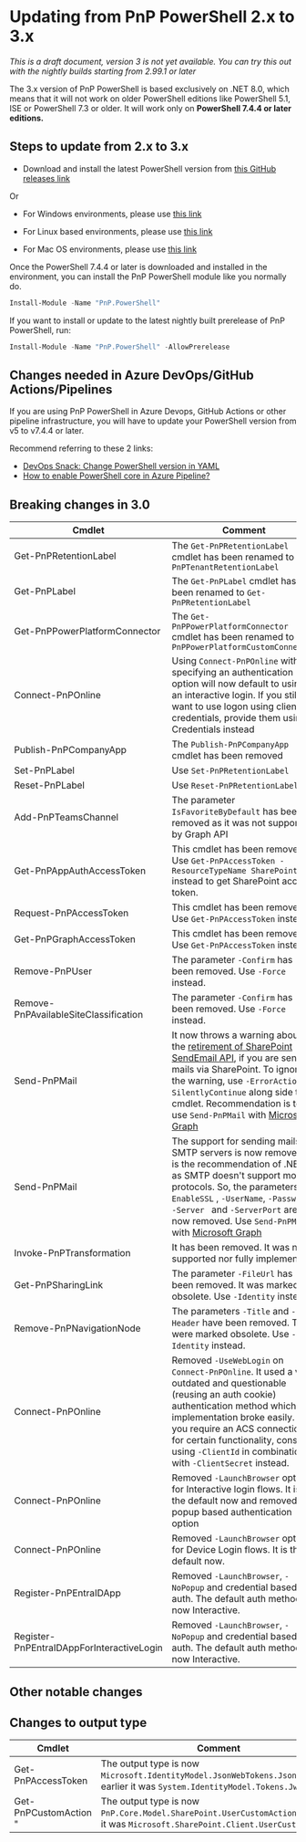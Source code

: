 # Updating from PnP PowerShell 2.x to 3.x

_This is a draft document, version 3 is not yet available. You can try this out with the nightly builds starting from 2.99.1 or later_

The 3.x version of PnP PowerShell is based exclusively on .NET 8.0, which means that it will not work on older PowerShell editions like PowerShell 5.1, ISE or PowerShell 7.3 or older. It will work only on **PowerShell 7.4.4 or later editions.**

## Steps to update from 2.x to 3.x

- Download and install the latest PowerShell version from [this GitHub releases link](https://aka.ms/powershell-release?tag=lts)

Or

- For Windows environments, please use [this link](https://learn.microsoft.com/en-us/powershell/scripting/install/installing-powershell-on-windows)

- For Linux based environments, please use [this link](https://learn.microsoft.com/en-us/powershell/scripting/install/installing-powershell-on-linux)

- For Mac OS environments, please use [this link](https://learn.microsoft.com/en-us/powershell/scripting/install/installing-powershell-on-macos)

Once the PowerShell 7.4.4 or later is downloaded and installed in the environment, you can install the PnP PowerShell module like you normally do.

```powershell
Install-Module -Name "PnP.PowerShell"
```

If you want to install or update to the latest nightly built prerelease of PnP PowerShell, run:

```powershell
Install-Module -Name "PnP.PowerShell" -AllowPrerelease
```

## Changes needed in Azure DevOps/GitHub Actions/Pipelines

If you are using PnP PowerShell in Azure Devops, GitHub Actions or other pipeline infrastructure, you will have to update your PowerShell version from v5 to v7.4.4 or later.

Recommend referring to these 2 links:

- [DevOps Snack: Change PowerShell version in YAML](https://microsoft-bitools.blogspot.com/2021/02/devops-snack-change-powershell-version.html)
- [How to enable PowerShell core in Azure Pipeline?](https://theautomationcode.com/how-to-enable-powershell-core-in-azure-pipeline/)

## Breaking changes in 3.0

| **Cmdlet** | **Comment** |
| ----------- | ---------------------- |
| Get-PnPRetentionLabel | The `Get-PnPRetentionLabel` cmdlet has been renamed to `Get-PnPTenantRetentionLabel` |
| Get-PnPLabel | The `Get-PnPLabel` cmdlet has been renamed to `Get-PnPRetentionLabel` |
| Get-PnPPowerPlatformConnector | The `Get-PnPPowerPlatformConnector` cmdlet has been renamed to `Get-PnPPowerPlatformCustomConnector` |
| Connect-PnPOnline | Using `Connect-PnPOnline` without specifying an authentication option will now default to using an interactive login. If you still want to use logon using client credentials, provide them using -Credentials instead |
| Publish-PnPCompanyApp | The `Publish-PnPCompanyApp` cmdlet has been removed |
| Set-PnPLabel | Use `Set-PnPRetentionLabel` |
| Reset-PnPLabel | Use `Reset-PnPRetentionLabel` |
| Add-PnPTeamsChannel | The parameter `IsFavoriteByDefault` has been removed as it was not supported by Graph API |
| Get-PnPAppAuthAccessToken | This cmdlet has been removed. Use `Get-PnPAccessToken -ResourceTypeName SharePoint` instead to get SharePoint access token. |
| Request-PnPAccessToken | This cmdlet has been removed. Use `Get-PnPAccessToken` instead. |
| Get-PnPGraphAccessToken | This cmdlet has been removed. Use `Get-PnPAccessToken` instead. |
| Remove-PnPUser | The parameter `-Confirm` has been removed. Use `-Force` instead. |
| Remove-PnPAvailableSiteClassification | The parameter `-Confirm` has been removed. Use `-Force` instead. |
| Send-PnPMail | It now throws a warning about the [retirement of SharePoint SendEmail API](https://devblogs.microsoft.com/microsoft365dev/retirement-of-the-sharepoint-sendemail-api/), if you are sending mails via SharePoint. To ignore the warning, use `-ErrorAction SilentlyContinue` along side the cmdlet. Recommendation is to use `Send-PnPMail` with [Microsoft Graph](https://pnp.github.io/powershell/cmdlets/Send-PnPMail.html#send-through-microsoft-graph) |
| Send-PnPMail | The support for sending mails via SMTP servers is now removed. It is the recommendation of .NET as SMTP doesn't support modern protocols. So, the parameters `-EnableSSL` , `-UserName`, `-Password`, `-Server ` and `-ServerPort` are now removed. Use `Send-PnPMail` with [Microsoft Graph](https://pnp.github.io/powershell/cmdlets/Send-PnPMail.html#send-through-microsoft-graph) |
| Invoke-PnPTransformation | It has been removed. It was never supported nor fully implemented. |
| Get-PnPSharingLink | The parameter `-FileUrl` has been removed. It was marked obsolete. Use `-Identity` instead. |
| Remove-PnPNavigationNode | The parameters `-Title` and `-Header` have been removed. They were marked obsolete. Use `-Identity` instead. |
| Connect-PnPOnline | Removed `-UseWebLogin` on `Connect-PnPOnline`. It used a very outdated and questionable (reusing an auth cookie) authentication method which implementation broke easily. If you require an ACS connection for certain functionality, consider using `-ClientId` in combination with `-ClientSecret` instead. |
| Connect-PnPOnline | Removed `-LaunchBrowser` option for Interactive login flows. It is the default now and removed the popup based authentication option |
| Connect-PnPOnline | Removed `-LaunchBrowser` option for Device Login flows. It is the default now. | 
| Register-PnPEntraIDApp | Removed `-LaunchBrowser`, `-NoPopup` and credential based auth. The default auth method is now Interactive.|
| Register-PnPEntraIDAppForInteractiveLogin | Removed `-LaunchBrowser`, `-NoPopup` and credential based auth. The default auth method is now Interactive.|
## Other notable changes

## Changes to output type

| **Cmdlet** | **Comment** |
| ----------- | ---------------------- |
| Get-PnPAccessToken | The output type is now `Microsoft.IdentityModel.JsonWebTokens.JsonWebToken`, earlier it was `System.IdentityModel.Tokens.Jwt` |
| Get-PnPCustomAction "| The output type is now `PnP.Core.Model.SharePoint.UserCustomAction`, earlier it was `Microsoft.SharePoint.Client.UserCustomAction` |